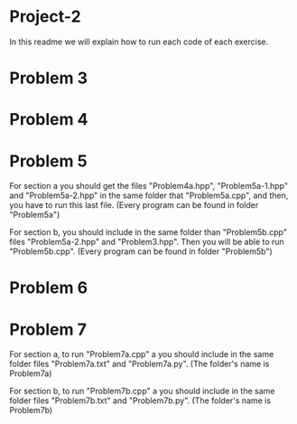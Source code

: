 # Project-2

In this readme we will explain how to run each code of each exercise.

# Problem 3

# Problem 4

# Problem 5

For section a you should get the files "Problem4a.hpp", "Problem5a-1.hpp" and "Problem5a-2.hpp" in the same folder that "Problem5a.cpp", and then, you have to run this last file. (Every program can be found in folder "Problem5a")

For section b, you should include in the same folder than "Problem5b.cpp" files "Problem5a-2.hpp" and "Problem3.hpp". Then you will be able to run "Problem5b.cpp". (Every program can be found in folder "Problem5b")
# Problem 6

# Problem 7

For section a, to run "Problem7a.cpp" a you should include in the same folder files "Problem7a.txt" and "Problem7a.py". (The folder's name is Problem7a)

For section b, to run "Problem7b.cpp" a you should include in the same folder files "Problem7b.txt" and "Problem7b.py". (The folder's name is Problem7b)
